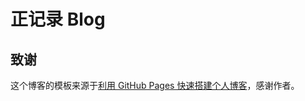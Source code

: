 # 正记录 Blog


## 致谢

这个博客的模板来源于[利用 GitHub Pages 快速搭建个人博客](http://www.jianshu.com/p/e68fba58f75c)，感谢作者。



